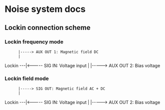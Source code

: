 # Noise system docs 

## Lockin connection scheme

### Lockin frequency mode 

          |-----> AUX OUT 1: Magnetic field DC
          |
Lockin ---|<----- SIG IN: Voltage input 
          |
          |-----> AUX OUT 2: Bias voltage

### Lockin field mode 
          
    
          |-----> SIG OUT: Magnetic field AC + DC 
          |
Lockin ---|<----- SIG IN: Voltage input 
          |
          |-----> AUX OUT 2: Bias voltage
